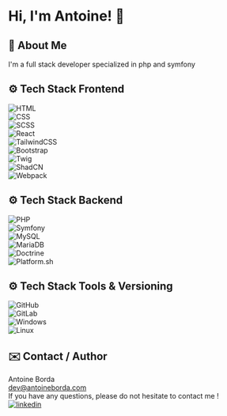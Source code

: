 # Hi, I'm Antoine! 👋  

## 🚀 About Me  

I'm a full stack developer specialized in php and symfony  

## ⚙️ Tech Stack Frontend
  
![HTML](https://img.shields.io/badge/HTML-E34F26?logo=html5&logoColor=white)  
![CSS](https://img.shields.io/badge/CSS-1572B6?logo=css3&logoColor=white)  
![SCSS](https://img.shields.io/badge/SCSS-CC6699?logo=sass&logoColor=white)  
![React](https://img.shields.io/badge/React-61DAFB?logo=react&logoColor=black)  
![TailwindCSS](https://img.shields.io/badge/TailwindCSS-06B6D4?logo=tailwindcss&logoColor=white)  
![Bootstrap](https://img.shields.io/badge/Bootstrap-7952B3?logo=bootstrap&logoColor=white)  
![Twig](https://img.shields.io/badge/Twig-339933?logo=twig&logoColor=white)  
![ShadCN](https://img.shields.io/badge/ShadCN-000000?logo=shadcn&logoColor=white)  
![Webpack](https://img.shields.io/badge/Webpack-8DD6F9?logo=webpack&logoColor=black)  

## ⚙️ Tech Stack Backend  
  
![PHP](https://img.shields.io/badge/PHP-8.0-777BB4?logo=php&logoColor=white)  
![Symfony](https://img.shields.io/badge/Symfony-7.0-000000?logo=symfony&logoColor=white)  
![MySQL](https://img.shields.io/badge/MySQL-4479A1?logo=mysql&logoColor=white)  
![MariaDB](https://img.shields.io/badge/MariaDB-003545?logo=mariadb&logoColor=white)  
![Doctrine](https://img.shields.io/badge/Doctrine-FF6347?logo=doctrine&logoColor=white)  
![Platform.sh](https://img.shields.io/badge/Platform.sh-000000?logo=platformdotsh&logoColor=white)  
  
## ⚙️ Tech Stack Tools & Versioning  
  
![GitHub](https://img.shields.io/badge/GitHub-181717?logo=github&logoColor=white)  
![GitLab](https://img.shields.io/badge/GitLab-FCA121?logo=gitlab&logoColor=white)  
![Windows](https://img.shields.io/badge/Windows-0078D6?logo=windows&logoColor=white)  
![Linux](https://img.shields.io/badge/Linux-FCC624?logo=linux&logoColor=black)  

## ✉️ Contact / Author
  
Antoine Borda  
[dev@antoineborda.com](mailto:pro@antoineborda.com)  
If you have any questions, please do not hesitate to contact me !  
[![linkedin](https://img.shields.io/badge/linkedin-0A66C2?style=for-the-badge&logo=linkedin&logoColor=white)](https://www.linkedin.com/in/antoineborda/)
